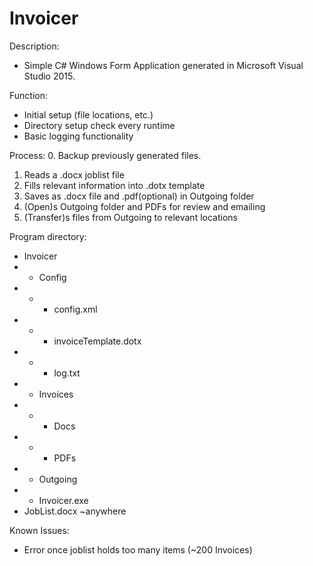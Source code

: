 # Invoicer

Description:
- Simple C# Windows Form Application generated in Microsoft Visual Studio 2015. 

Function:
- Initial setup (file locations, etc.)
- Directory setup check every runtime
- Basic logging functionality

Process:
0. Backup previously generated files.
1. Reads a .docx joblist file
2. Fills relevant information into .dotx template
3. Saves as .docx file and .pdf(optional) in Outgoing folder
4. (Open)s Outgoing folder and PDFs for review and emailing
5. (Transfer)s files from Outgoing to relevant locations

Program directory:
- Invoicer
- - Config 
- - - config.xml 
- - - invoiceTemplate.dotx 
- - - log.txt 
- - Invoices
- - - Docs
- - - PDFs
- - Outgoing
- - Invoicer.exe
- JobList.docx ~anywhere

Known Issues:
- Error once joblist holds too many items (~200 Invoices)
